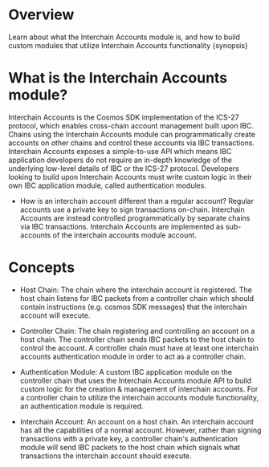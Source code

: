 <!--
order: 1
-->

# Overview


Learn about what the Interchain Accounts module is, and how to build custom modules that utilize Interchain Accounts functionality {synopsis}


# What is the Interchain Accounts module?


Interchain Accounts is the Cosmos SDK implementation of the ICS-27 protocol, which enables cross-chain account management built upon IBC. Chains using the Interchain Accounts module can programmatically create accounts on other chains and control these accounts via IBC transactions. Interchain Accounts exposes a simple-to-use API which means IBC application developers do not require an in-depth knowledge of the underlying low-level details of IBC or the ICS-27 protocol. Developers looking to build upon Interchain Accounts must write custom logic in their own IBC application module, called authentication modules.

- How is an interchain account different than a regular account?
Regular accounts use a private key to sign transactions on-chain. Interchain Accounts are instead controlled programmatically by separate chains via IBC transactions. Interchain Accounts are implemented as sub-accounts of the interchain accounts module account. 

# Concepts 

- Host Chain: The chain where the interchain account is registered. The host chain listens for IBC packets from a controller chain which should contain instructions (e.g. cosmos SDK messages) that the interchain account will execute.

- Controller Chain: The chain registering and controlling an account on a host chain. The controller chain sends IBC packets to the host chain to control the account. A controller chain must have at least one interchain accounts authentication module in order to act as a controller chain. 

- Authentication Module: A custom IBC application module on the controller chain that uses the Interchain Accounts module API to build custom logic for the creation & management of interchain accounts. For a controller chain to utilize the interchain accounts module functionality, an authentication module is required.

- Interchain Account: An account on a host chain. An interchain account has all the capabilities of a normal account. However, rather than signing transactions with a private key, a controller chain's authentication module will send IBC packets to the host chain which signals what transactions the interchain account should execute.
	


